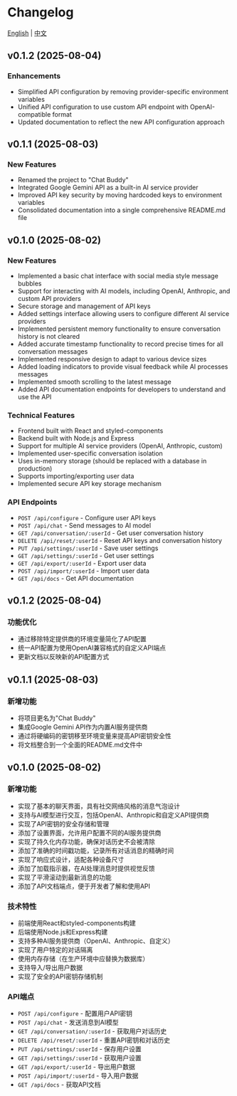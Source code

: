 # Changelog

[English](#english) | [中文](#中文)

<div id="english">

## v0.1.2 (2025-08-04)

### Enhancements

- Simplified API configuration by removing provider-specific environment variables
- Unified API configuration to use custom API endpoint with OpenAI-compatible format
- Updated documentation to reflect the new API configuration approach

## v0.1.1 (2025-08-03)

### New Features

- Renamed the project to "Chat Buddy"
- Integrated Google Gemini API as a built-in AI service provider
- Improved API key security by moving hardcoded keys to environment variables
- Consolidated documentation into a single comprehensive README.md file

## v0.1.0 (2025-08-02)

### New Features

- Implemented a basic chat interface with social media style message bubbles
- Support for interacting with AI models, including OpenAI, Anthropic, and custom API providers
- Secure storage and management of API keys
- Added settings interface allowing users to configure different AI service providers
- Implemented persistent memory functionality to ensure conversation history is not cleared
- Added accurate timestamp functionality to record precise times for all conversation messages
- Implemented responsive design to adapt to various device sizes
- Added loading indicators to provide visual feedback while AI processes messages
- Implemented smooth scrolling to the latest message
- Added API documentation endpoints for developers to understand and use the API

### Technical Features

- Frontend built with React and styled-components
- Backend built with Node.js and Express
- Support for multiple AI service providers (OpenAI, Anthropic, custom)
- Implemented user-specific conversation isolation
- Uses in-memory storage (should be replaced with a database in production)
- Supports importing/exporting user data
- Implemented secure API key storage mechanism

### API Endpoints

- `POST /api/configure` - Configure user API keys
- `POST /api/chat` - Send messages to AI model
- `GET /api/conversation/:userId` - Get user conversation history
- `DELETE /api/reset/:userId` - Reset API keys and conversation history
- `PUT /api/settings/:userId` - Save user settings
- `GET /api/settings/:userId` - Get user settings
- `GET /api/export/:userId` - Export user data
- `POST /api/import/:userId` - Import user data
- `GET /api/docs` - Get API documentation

</div>

<div id="中文">

## v0.1.2 (2025-08-04)

### 功能优化

- 通过移除特定提供商的环境变量简化了API配置
- 统一API配置为使用OpenAI兼容格式的自定义API端点
- 更新文档以反映新的API配置方式

## v0.1.1 (2025-08-03)

### 新增功能

- 将项目更名为"Chat Buddy"
- 集成Google Gemini API作为内置AI服务提供商
- 通过将硬编码的密钥移至环境变量来提高API密钥安全性
- 将文档整合到一个全面的README.md文件中

## v0.1.0 (2025-08-02)

### 新增功能

- 实现了基本的聊天界面，具有社交网络风格的消息气泡设计
- 支持与AI模型进行交互，包括OpenAI、Anthropic和自定义API提供商
- 实现了API密钥的安全存储和管理
- 添加了设置界面，允许用户配置不同的AI服务提供商
- 实现了持久化内存功能，确保对话历史不会被清除
- 添加了准确的时间戳功能，记录所有对话消息的精确时间
- 实现了响应式设计，适配各种设备尺寸
- 添加了加载指示器，在AI处理消息时提供视觉反馈
- 实现了平滑滚动到最新消息的功能
- 添加了API文档端点，便于开发者了解和使用API

### 技术特性

- 前端使用React和styled-components构建
- 后端使用Node.js和Express构建
- 支持多种AI服务提供商（OpenAI、Anthropic、自定义）
- 实现了用户特定的对话隔离
- 使用内存存储（在生产环境中应替换为数据库）
- 支持导入/导出用户数据
- 实现了安全的API密钥存储机制

### API端点

- `POST /api/configure` - 配置用户API密钥
- `POST /api/chat` - 发送消息到AI模型
- `GET /api/conversation/:userId` - 获取用户对话历史
- `DELETE /api/reset/:userId` - 重置API密钥和对话历史
- `PUT /api/settings/:userId` - 保存用户设置
- `GET /api/settings/:userId` - 获取用户设置
- `GET /api/export/:userId` - 导出用户数据
- `POST /api/import/:userId` - 导入用户数据
- `GET /api/docs` - 获取API文档

</div>